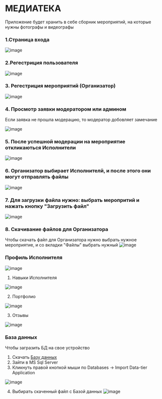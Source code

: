 # МЕДИАТЕКА
Приложение будет хранить в себе сборник мероприятий, на которые нужны фотографы и видеографы

### 1.Страница входа 
![image](https://github.com/user-attachments/assets/21cde548-1b89-4ab0-86bc-b65ac5fc0989)

### 2.Регестриция пользователя
![image](https://github.com/user-attachments/assets/5e9bc6b4-e42c-4d6f-952c-ace70bcf154f)

### 3. Регестриция мероприятий (Организатор)
![image](https://github.com/user-attachments/assets/e5d6604b-29bb-4cc1-adb6-6529fb1a61bb)

### 4. Просмотр заявки модератором или админом
Если заявка не прошла модерацию, то модератор добовляет замечание

![image](https://github.com/user-attachments/assets/eeebf7f1-124c-4bcb-bfcc-c9c951c5413d)

### 5. После успешной модерации на мероприятие откликаються Исполнители
![image](https://github.com/user-attachments/assets/b38c2b23-09cd-4085-aeee-b2b70cd255af)

### 6. Организатор выбирает Исполнителй, и после этого они могут отправлять файлы
![image](https://github.com/user-attachments/assets/9534e91c-37f9-4f74-b006-ca8059a524a4)

### 7. Для загрузки файла нужно: выбрать меропритий и нажать кнопку "Загрузить файл"
![image](https://github.com/user-attachments/assets/8426c876-f85f-4ddd-8238-7fef9e871d13)

### 8. Скачивание файлов для Организатора
Чтобы скачать файл для Организатора нужно выбрать нужное мероприятие, и со вкладки "Файлы" выбрать нужный
![image](https://github.com/user-attachments/assets/1f651ba6-fd36-4127-a4db-ba1f7b0f3e95)

### Профиль Исполнителя
![image](https://github.com/user-attachments/assets/20868e35-485f-49cc-ab5e-68798c43ca8c)
  
   1. Навыки Исполнителя

![image](https://github.com/user-attachments/assets/033f2ddb-3f34-49af-94ce-6b4343a083bb)

   2. Портфолио

![image](https://github.com/user-attachments/assets/506dccfc-32a3-4815-90a5-fa38bcda67bb)

   3. Отзывы

![image](https://github.com/user-attachments/assets/4da2edaa-9c73-48c2-9a29-9ee7afcdb820)

### База данных
Чтобы загразить БД на свое устройство 
1. Скачать [Базу данных](https://github.com/aidarmar123/Mediateka/blob/master/DataBase.bacpac)
2. Зайти в MS Sql Server
3. Кликнуть правой кнопкой мыши по Databases -> Import Data-tier Application
   
![image](https://github.com/user-attachments/assets/f1b75e35-31d2-4f09-93e8-78a347a680f3)

4. Выбирать скаченный файл с Базой данных
![image](https://github.com/user-attachments/assets/c422cb12-ba1f-4206-ad18-b53d6b547579)

